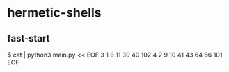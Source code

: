 # hermetic-shells

## fast-start
$ cat | python3 main.py << EOF
3
1
8
11
39
40
102
4
2
9
10
41
43
64
66
101
EOF


